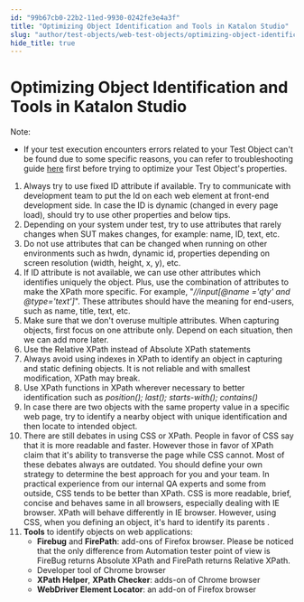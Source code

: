 ```yaml
---
id: "99b67cb0-22b2-11ed-9930-0242fe3e4a3f"
title: "Optimizing Object Identification and Tools in Katalon Studio"
slug: "author/test-objects/web-test-objects/optimizing-object-identification-and-tools-in-katalon-studio"
hide_title: true
---
```


# <a id="id" class="anchor_top_offset"/><a id="ariaid-title1" class="anchor_top_offset"/>Optimizing Object Identification and Tools in <span xmlns="http://www.w3.org/1999/xhtml" className="ph">Katalon Studio</span> 

<div xmlns="http://www.w3.org/1999/xhtml" className="note note note_note"><span className="note__title">Note:</span> 
  <ul className="ul"><li className="li"> If your test execution encounters errors related to your Test Object can't be found due to some specific reasons, you can refer to troubleshooting guide <a className="xref j-external-link" href="http:///display/KD/Troubleshooting+common+issues+related+to+interacting+with+an+element" target="_blank">here</a> first before trying to optimize your Test Object's properties.</li></ul>
</div>
<ol xmlns="http://www.w3.org/1999/xhtml" className="ol"><li className="li">Always try to use fixed ID attribute if available. Try to communicate with development team to put the Id on each web element at front-end development side. In case the ID is dynamic (changed in every page load), should try to use other properties and below tips.</li><li className="li">Depending on your system under test, try to use attributes that rarely changes when SUT makes changes, for example: name, ID, text, etc.</li><li className="li">Do not use attributes that can be changed when running on other environments such as hwdn, dynamic id, properties depending on screen resolution (width, height, x, y), etc.</li><li className="li">If ID attribute is not available, we can use other attributes which identifies uniquely the object. Plus, use the combination of attributes to make the XPath more specific. For example, "<em className="ph i">//input[@name ='qty' and @type='text']</em>". These attributes should have the meaning for end-users, such as name, title, text, etc.</li><li className="li">Make sure that we don't overuse multiple attributes. When capturing objects, first focus on one attribute only. Depend on each situation, then we can add more later.</li><li className="li">Use the Relative XPath instead of Absolute XPath statements</li><li className="li">Always avoid using indexes in XPath to identify an object in capturing and static defining objects. It is not reliable and with smallest modification, XPath may break.</li><li className="li">Use XPath functions in XPath wherever necessary to better identification such as <em className="ph i">position(); last(); starts-with(); contains()</em>   </li><li className="li">In case there are two objects with the same property value in a specific web page, try to identify a nearby object with unique identification and then locate to intended object.</li><li className="li">There are still debates in using CSS or XPath. People in favor of CSS say that it is more readable and faster. However those in favor of XPath claim that it's ability to transverse the page while CSS cannot. Most of these debates always are outdated. You should define your own strategy to determine the best approach for you and your team. In practical experience from our internal QA experts and some from outside, CSS tends to be better than XPath. CSS is more readable, brief, concise and behaves same in all browsers, especially dealing with IE browser. XPath will behave differently in IE browser. However, using CSS, when you defining an object, it's hard to identify its parents .</li><li className="li"> <strong className="ph b">Tools</strong> to identify objects on web applications: <ul className="ul"><li className="li"> <strong className="ph b">Firebug</strong> and <strong className="ph b">FirePath</strong>: add-ons of Firefox browser. Please be noticed that the only difference from Automation tester point of view is FireBug returns Absolute XPath and FirePath returns Relative XPath.</li><li className="li">Developer tool of Chrome browser</li><li className="li"> <strong className="ph b">XPath Helper</strong>, <strong className="ph b">XPath Checker</strong>: adds-on of Chrome browser</li><li className="li"> <strong className="ph b">WebDriver Element Locator</strong>: an add-on of Firefox browser</li></ul>   </li></ol> 
